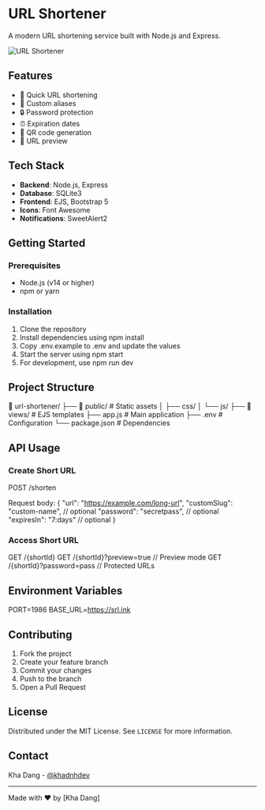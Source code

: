 # URL Shortener

A modern URL shortening service built with Node.js and Express.

![URL Shortener](https://i.ibb.co/svf72rq/URL-Shortener-488cba09-76df-47e3-a400-4cf3d0a0f257-1.png)

## Features

- 🔗 Quick URL shortening
- 🎯 Custom aliases
- 🔒 Password protection
- ⏰ Expiration dates
- 📱 QR code generation
- 👀 URL preview

## Tech Stack

- **Backend**: Node.js, Express
- **Database**: SQLite3
- **Frontend**: EJS, Bootstrap 5
- **Icons**: Font Awesome
- **Notifications**: SweetAlert2

## Getting Started

### Prerequisites

- Node.js (v14 or higher)
- npm or yarn

### Installation

1. Clone the repository
2. Install dependencies using npm install
3. Copy .env.example to .env and update the values
4. Start the server using npm start
5. For development, use npm run dev

## Project Structure

📁 url-shortener/
├── 📁 public/           # Static assets
│   ├── css/
│   └── js/
├── 📁 views/           # EJS templates
├── app.js             # Main application
├── .env               # Configuration
└── package.json       # Dependencies

## API Usage

### Create Short URL

POST /shorten

Request body:
{
  "url": "https://example.com/long-url",
  "customSlug": "custom-name",     // optional
  "password": "secretpass",        // optional
  "expiresIn": "7:days"           // optional
}

### Access Short URL

GET /{shortId}
GET /{shortId}?preview=true    // Preview mode
GET /{shortId}?password=pass   // Protected URLs

## Environment Variables

PORT=1986
BASE_URL=https://srl.ink

## Contributing

1. Fork the project
2. Create your feature branch
3. Commit your changes
4. Push to the branch
5. Open a Pull Request

## License

Distributed under the MIT License. See `LICENSE` for more information.

## Contact

Kha Dang - [@khadnhdev](https://www.linkedin.com/in/khadnh/)


---
Made with ❤️ by [Kha Dang]